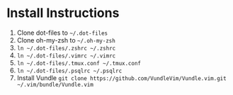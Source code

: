 # Install Instructions
1. Clone dot-files to `~/.dot-files`
2. Clone oh-my-zsh to `~/.oh-my-zsh`
3. `ln ~/.dot-files/.zshrc ~/.zshrc`
4. `ln ~/.dot-files/.vimrc ~/.vimrc`
5. `ln ~/.dot-files/.tmux.conf ~/.tmux.conf`
6. `ln ~/.dot-files/.psqlrc ~/.psqlrc`
7. Install Vundle `git clone https://github.com/VundleVim/Vundle.vim.git ~/.vim/bundle/Vundle.vim`
